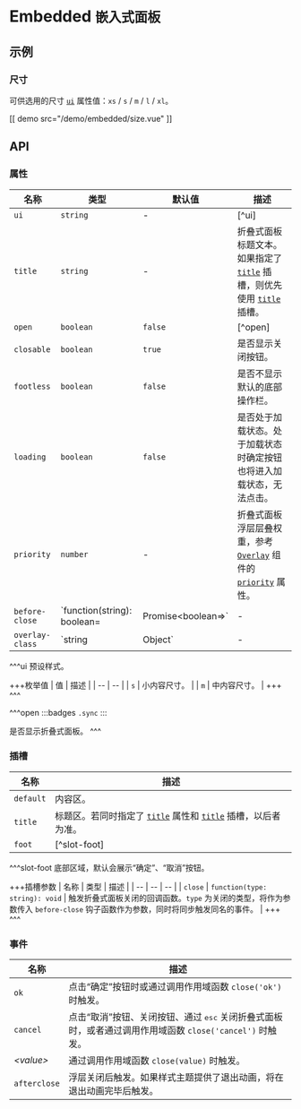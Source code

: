 # Embedded <small>嵌入式面板</small>

## 示例

### 尺寸

可供选用的尺寸 [`ui`](#props-ui) 属性值：`xs` / `s` / `m` / `l` / `xl`。

[[ demo src="/demo/embedded/size.vue" ]]

## API

### 属性

| 名称 | 类型 | 默认值 | 描述 |
| -- | -- | -- | -- |
| ``ui`` | `string` | - | [^ui] |
| ``title`` | `string` | - | 折叠式面板标题文本。如果指定了 [`title`](#slots-title) 插槽，则优先使用 [`title`](#slots-title) 插槽。 |
| ``open`` | `boolean` | `false` | [^open] |
| ``closable`` | `boolean` | `true` | 是否显示关闭按钮。 |
| ``footless`` | `boolean` | `false` | 是否不显示默认的底部操作栏。 |
| ``loading`` | `boolean` | `false` | 是否处于加载状态。处于加载状态时确定按钮也将进入加载状态，无法点击。 |
| ``priority`` | `number` | - | 折叠式面板浮层层叠权重，参考 [`Overlay`](./overlay) 组件的 [`priority`](./overlay#props-priority) 属性。 |
| ``before-close`` | `function(string): boolean=|Promise<boolean=>` | - | 在将触发折叠式面板关闭的操作发生后执行，参考 [`Dialog`](./dialog) 组件的 [`before-close`](./dialog#props-before-close) 属性。 |
| ``overlay-class`` | `string | Object` | - | 折叠式面板浮层根元素类名，参考 [`Overlay`](./overlay) 组件的 [`overlay-class`](./overlay#props-overlay-class) 属性。 |

^^^ui
预设样式。

+++枚举值
| 值 | 描述 |
| -- | -- |
| `s` | 小内容尺寸。 |
| `m` | 中内容尺寸。 |
+++
^^^

^^^open
:::badges
`.sync`
:::

是否显示折叠式面板。
^^^

### 插槽

| 名称 | 描述 |
| -- | -- |
| ``default`` | 内容区。 |
| ``title`` | 标题区。若同时指定了 [`title`](#props-title) 属性和 [`title`](#slots-title) 插槽，以后者为准。 |
| ``foot`` | [^slot-foot] |

^^^slot-foot
底部区域，默认会展示“确定”、“取消”按钮。


+++插槽参数
| 名称 | 类型 | 描述 |
| -- | -- | -- |
| `close` | `function(type: string): void` | 触发折叠式面板关闭的回调函数。`type` 为关闭的类型，将作为参数传入 `before-close` 钩子函数作为参数，同时将同步触发同名的事件。 |
+++
^^^

### 事件

| 名称 | 描述 |
| -- | -- |
| ``ok`` | 点击“确定”按钮时或通过调用作用域函数 `close('ok')` 时触发。 |
| ``cancel`` | 点击“取消”按钮、关闭按钮、通过 <kbd>esc</kbd> 关闭折叠式面板时，或者通过调用作用域函数 `close('cancel')` 时触发。 |
| <var>&lt;value&gt;</var> | 通过调用作用域函数 `close(value)` 时触发。 |
| ``afterclose`` | 浮层关闭后触发。如果样式主题提供了退出动画，将在退出动画完毕后触发。 |

